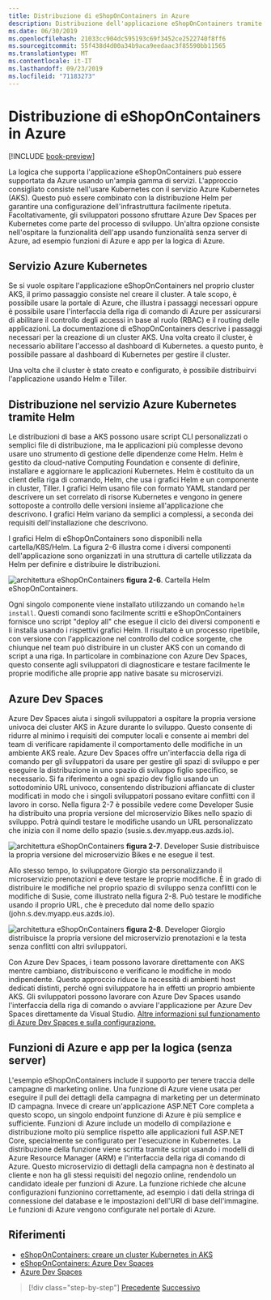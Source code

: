 ```yaml
---
title: Distribuzione di eShopOnContainers in Azure
description: Distribuzione dell'applicazione eShopOnContainers tramite il servizio Kubernetes di Azure, Helm e DevSpaces.
ms.date: 06/30/2019
ms.openlocfilehash: 21033cc904dc595193c69f3452ce2522740f8ff6
ms.sourcegitcommit: 55f438d4d00a34b9aca9eedaac3f85590bb11565
ms.translationtype: MT
ms.contentlocale: it-IT
ms.lasthandoff: 09/23/2019
ms.locfileid: "71183273"
---
```

# <a name="deploying-eshoponcontainers-to-azure"></a>Distribuzione di eShopOnContainers in Azure

[!INCLUDE [book-preview](../../../includes/book-preview.md)]

La logica che supporta l'applicazione eShopOnContainers può essere supportata da Azure usando un'ampia gamma di servizi. L'approccio consigliato consiste nell'usare Kubernetes con il servizio Azure Kubernetes (AKS). Questo può essere combinato con la distribuzione Helm per garantire una configurazione dell'infrastruttura facilmente ripetuta. Facoltativamente, gli sviluppatori possono sfruttare Azure Dev Spaces per Kubernetes come parte del processo di sviluppo. Un'altra opzione consiste nell'ospitare la funzionalità dell'app usando funzionalità senza server di Azure, ad esempio funzioni di Azure e app per la logica di Azure.

## <a name="azure-kubernetes-service"></a>Servizio Azure Kubernetes

Se si vuole ospitare l'applicazione eShopOnContainers nel proprio cluster AKS, il primo passaggio consiste nel creare il cluster. A tale scopo, è possibile usare la portale di Azure, che illustra i passaggi necessari oppure è possibile usare l'interfaccia della riga di comando di Azure per assicurarsi di abilitare il controllo degli accessi in base al ruolo (RBAC) e il routing delle applicazioni. La documentazione di eShopOnContainers descrive i passaggi necessari per la creazione di un cluster AKS. Una volta creato il cluster, è necessario abilitare l'accesso al dashboard di Kubernetes. a questo punto, è possibile passare al dashboard di Kubernetes per gestire il cluster.

Una volta che il cluster è stato creato e configurato, è possibile distribuirvi l'applicazione usando Helm e Tiller.

## <a name="deploying-to-azure-kubernetes-service-using-helm"></a>Distribuzione nel servizio Azure Kubernetes tramite Helm

Le distribuzioni di base a AKS possono usare script CLI personalizzati o semplici file di distribuzione, ma le applicazioni più complesse devono usare uno strumento di gestione delle dipendenze come Helm. Helm è gestito da cloud-native Computing Foundation e consente di definire, installare e aggiornare le applicazioni Kubernetes. Helm è costituito da un client della riga di comando, Helm, che usa i grafici Helm e un componente in cluster, Tiller. I grafici Helm usano file con formato YAML standard per descrivere un set correlato di risorse Kubernetes e vengono in genere sottoposte a controllo delle versioni insieme all'applicazione che descrivono. I grafici Helm variano da semplici a complessi, a seconda dei requisiti dell'installazione che descrivono.

I grafici Helm di eShopOnContainers sono disponibili nella cartella/K8S/Helm. La figura 2-6 illustra come i diversi componenti dell'applicazione sono organizzati in una struttura di cartelle utilizzata da Helm per definire e distribuire le distribuzioni.

![architettura eShopOnContainers](./media/eshoponcontainers-helm-folder.png)
**figura 2-6**. Cartella Helm eShopOnContainers.

Ogni singolo componente viene installato utilizzando un comando `helm install`. Questi comandi sono facilmente scritti e eShopOnContainers fornisce uno script "deploy all" che esegue il ciclo dei diversi componenti e li installa usando i rispettivi grafici Helm. Il risultato è un processo ripetibile, con versione con l'applicazione nel controllo del codice sorgente, che chiunque nel team può distribuire in un cluster AKS con un comando di script a una riga. In particolare in combinazione con Azure Dev Spaces, questo consente agli sviluppatori di diagnosticare e testare facilmente le proprie modifiche alle proprie app native basate su microservizi.

## <a name="azure-dev-spaces"></a>Azure Dev Spaces

Azure Dev Spaces aiuta i singoli sviluppatori a ospitare la propria versione univoca dei cluster AKS in Azure durante lo sviluppo. Questo consente di ridurre al minimo i requisiti dei computer locali e consente ai membri del team di verificare rapidamente il comportamento delle modifiche in un ambiente AKS reale. Azure Dev Spaces offre un'interfaccia della riga di comando per gli sviluppatori da usare per gestire gli spazi di sviluppo e per eseguire la distribuzione in uno spazio di sviluppo figlio specifico, se necessario. Si fa riferimento a ogni spazio dev figlio usando un sottodominio URL univoco, consentendo distribuzioni affiancate di cluster modificati in modo che i singoli sviluppatori possano evitare conflitti con il lavoro in corso. Nella figura 2-7 è possibile vedere come Developer Susie ha distribuito una propria versione del microservizio Bikes nello spazio di sviluppo. Potrà quindi testare le modifiche usando un URL personalizzato che inizia con il nome dello spazio (susie.s.dev.myapp.eus.azds.io).

![architettura eShopOnContainers](./media/azure-devspaces-one.png)
**figura 2-7**. Developer Susie distribuisce la propria versione del microservizio Bikes e ne esegue il test.

Allo stesso tempo, lo sviluppatore Giorgio sta personalizzando il microservizio prenotazioni e deve testare le proprie modifiche. È in grado di distribuire le modifiche nel proprio spazio di sviluppo senza conflitti con le modifiche di Susie, come illustrato nella figura 2-8. Può testare le modifiche usando il proprio URL, che è preceduto dal nome dello spazio (john.s.dev.myapp.eus.azds.io).

![architettura eShopOnContainers](./media/azure-devspaces-two.png)
**figura 2-8**. Developer Giorgio distribuisce la propria versione del microservizio prenotazioni e la testa senza conflitti con altri sviluppatori.

Con Azure Dev Spaces, i team possono lavorare direttamente con AKS mentre cambiano, distribuiscono e verificano le modifiche in modo indipendente. Questo approccio riduce la necessità di ambienti host dedicati distinti, perché ogni sviluppatore ha in effetti un proprio ambiente AKS. Gli sviluppatori possono lavorare con Azure Dev Spaces usando l'interfaccia della riga di comando o avviare l'applicazione per Azure Dev Spaces direttamente da Visual Studio. [Altre informazioni sul funzionamento di Azure Dev Spaces e sulla configurazione.](https://docs.microsoft.com/azure/dev-spaces/how-dev-spaces-works)

## <a name="azure-functions-and-logic-apps-serverless"></a>Funzioni di Azure e app per la logica (senza server)

L'esempio eShopOnContainers include il supporto per tenere traccia delle campagne di marketing online. Una funzione di Azure viene usata per eseguire il pull dei dettagli della campagna di marketing per un determinato ID campagna. Invece di creare un'applicazione ASP.NET Core completa a questo scopo, un singolo endpoint funzione di Azure è più semplice e sufficiente. Funzioni di Azure include un modello di compilazione e distribuzione molto più semplice rispetto alle applicazioni full ASP.NET Core, specialmente se configurato per l'esecuzione in Kubernetes. La distribuzione della funzione viene scritta tramite script usando i modelli di Azure Resource Manager (ARM) e l'interfaccia della riga di comando di Azure. Questo microservizio di dettagli della campagna non è destinato al cliente e non ha gli stessi requisiti del negozio online, rendendolo un candidato ideale per funzioni di Azure. La funzione richiede che alcune configurazioni funzionino correttamente, ad esempio i dati della stringa di connessione del database e le impostazioni dell'URI di base dell'immagine. Le funzioni di Azure vengono configurate nel portale di Azure.

## <a name="references"></a>Riferimenti

- [eShopOnContainers: creare un cluster Kubernetes in AKS](https://github.com/dotnet-architecture/eShopOnContainers/wiki/Deploy-to-Azure-Kubernetes-Service-(AKS)#create-kubernetes-cluster-in-aks)
- [eShopOnContainers: Azure Dev Spaces](https://github.com/dotnet-architecture/eShopOnContainers/wiki/Azure-Dev-Spaces)
- [Azure Dev Spaces](https://docs.microsoft.com/azure/dev-spaces/about)

>[!div class="step-by-step"]
>[Precedente](map-eshoponcontainers-azure-services.md)
>[Successivo](centralized-configuration.md)
